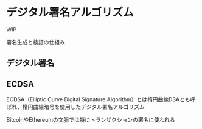 # デジタル署名アルゴリズム

WIP

署名生成と検証の仕組み

## デジタル署名

## ECDSA

ECDSA（Elliptic Curve Digital Signature Algorithm）とは楕円曲線DSAとも呼ばれ、楕円曲線暗号を使用したデジタル署名アルゴリズム

BitcoinやEthereumの文脈では特にトランザクションの署名に使われる
